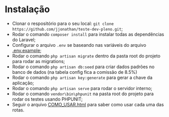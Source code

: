 # Instalação

- Clonar o respositório para o seu local: `git clone https://github.com/jjonathan/teste-dev-pleno.git`;
- Rodar o comando `composer install` para instalar todas as dependências do Laravel;
- Configurar o arquivo `.env` se baseando nas variáveis do arquivo [.env.example](/.env.example);
- Rodar o comando `php artisan migrate` dentro da pasta root do projeto para rodar as migrations;
- Rodar o comando `php artisan db:seed` para criar dados padrões no banco de dados (na tabela config fica a comissão de 8.5%)
- Rodar o comando `php artisan key:generate` para gerar a chave da aplicação;
- Rodar o comando `php artisan serve` para rodar o servidor interno;
- Rodar o comando `vendor\bin\phpunit` na pasta root do projeto para rodar os testes usando PHPUNIT;
- Seguir o arquivo [COMO_USAR.html](/resources/views/como_usar.php) para saber como usar cada uma das rotas.